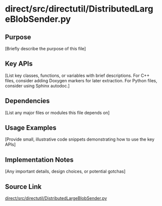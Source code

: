 # direct/src/directutil/DistributedLargeBlobSender.py

## Purpose
[Briefly describe the purpose of this file]

## Key APIs
[List key classes, functions, or variables with brief descriptions.
For C++ files, consider adding Doxygen markers for later extraction.
For Python files, consider using Sphinx autodoc.]

## Dependencies
[List any major files or modules this file depends on]

## Usage Examples
[Provide small, illustrative code snippets demonstrating how to use the key APIs]

## Implementation Notes
[Any important details, design choices, or potential gotchas]

## Source Link
[direct/src/directutil/DistributedLargeBlobSender.py](link_to_source_repository/direct/src/directutil/DistributedLargeBlobSender.py)
